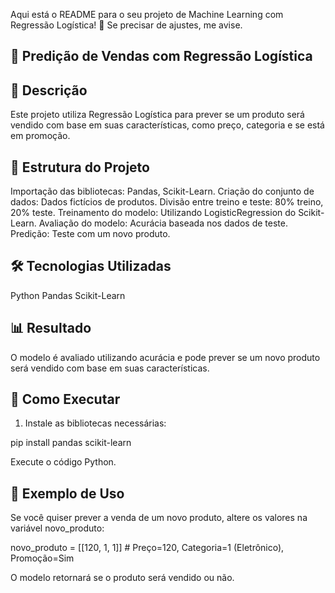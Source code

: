 Aqui está o README para o seu projeto de Machine Learning com Regressão Logística! 🚀 Se precisar de ajustes, me avise.

## 📌 Predição de Vendas com Regressão Logística


## 📖 Descrição
Este projeto utiliza Regressão Logística para prever se um produto será vendido com base em suas características, como preço, categoria e se está em promoção.



## 📂 Estrutura do Projeto
Importação das bibliotecas: Pandas, Scikit-Learn.
Criação do conjunto de dados: Dados fictícios de produtos.
Divisão entre treino e teste: 80% treino, 20% teste.
Treinamento do modelo: Utilizando LogisticRegression do Scikit-Learn.
Avaliação do modelo: Acurácia baseada nos dados de teste.
Predição: Teste com um novo produto.


## 🛠️ Tecnologias Utilizadas
Python
Pandas
Scikit-Learn


## 📊 Resultado
O modelo é avaliado utilizando acurácia e pode prever se um novo produto será vendido com base em suas características.



## 🚀 Como Executar

1. Instale as bibliotecas necessárias:

pip install pandas scikit-learn

Execute o código Python.

## 📌 Exemplo de Uso
Se você quiser prever a venda de um novo produto, altere os valores na variável novo_produto:


novo_produto = [[120, 1, 1]]  # Preço=120, Categoria=1 (Eletrônico), Promoção=Sim

O modelo retornará se o produto será vendido ou não.

